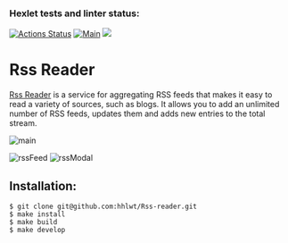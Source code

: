 ### Hexlet tests and linter status:
[![Actions Status](https://github.com/hhlwt/frontend-project-lvl3/workflows/hexlet-check/badge.svg)](https://github.com/hhlwt/frontend-project-lvl3/actions)
[![Main](https://github.com/hhlwt/frontend-project-lvl3/actions/workflows/main.yml/badge.svg)](https://github.com/hhlwt/frontend-project-lvl3/actions)
<a href="https://codeclimate.com/github/hhlwt/frontend-project-lvl3/maintainability"><img src="https://api.codeclimate.com/v1/badges/e12cab0e8f71d2990a70/maintainability" /></a>

<h1>Rss Reader</h1>

<p><a href="https://frontend-project-lvl3-ten-smoky.vercel.app/">Rss Reader</a> is a service for aggregating RSS feeds that makes it easy to read a variety of sources, such as blogs. It allows you to add an unlimited number of RSS feeds, updates them and adds new entries to the total stream.</p>

![main](https://user-images.githubusercontent.com/103096812/214111888-08bb0c9f-4fe3-46a4-b0d0-ae8ad1de18e8.png)<br>

![rssFeed](https://user-images.githubusercontent.com/103096812/214111912-e0d567f9-08c4-4c02-a9b6-3b985e181a3b.png)
![rssModal](https://user-images.githubusercontent.com/103096812/214111923-73b60372-5bca-428e-a8e5-04ed8ebfc7a1.png)

<h2>Installation:</h2>

```
$ git clone git@github.com:hhlwt/Rss-reader.git
$ make install
$ make build
$ make develop
```
